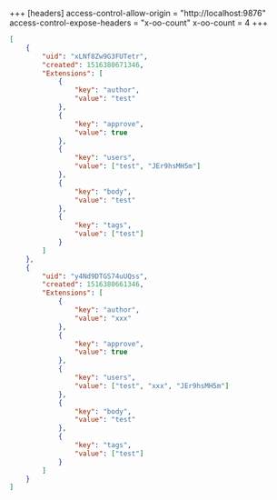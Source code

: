 +++
[headers]
access-control-allow-origin = "http://localhost:9876"
access-control-expose-headers = "x-oo-count"
x-oo-count = 4
+++

```json
[
	{
		"uid": "xLNf8Zw9G3FUTetr",
		"created": 1516380671346,
		"Extensions": [
			{
				"key": "author",
				"value": "test"
			},
			{
				"key": "approve",
				"value": true
			},
			{
				"key": "users",
				"value": ["test", "JEr9hsMH5m"]
			},
			{
				"key": "body",
				"value": "test"
			},
			{
				"key": "tags",
				"value": ["test"]
			}
		]
	},
	{
		"uid": "y4Nd9DTGS74uUQss",
		"created": 1516380661346,
		"Extensions": [
			{
				"key": "author",
				"value": "xxx"
			},
			{
				"key": "approve",
				"value": true
			},
			{
				"key": "users",
				"value": ["test", "xxx", "JEr9hsMH5m"]
			},
			{
				"key": "body",
				"value": "test"
			},
			{
				"key": "tags",
				"value": ["test"]
			}
		]
	}
]
```
